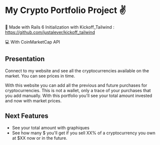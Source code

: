 # My Crypto Portfolio Project ✌️

💎 Made with Rails 6
Initialization with Kickoff_Tailwind : https://github.com/justalever/kickoff_tailwind

💻 With CoinMarketCap API

## Presentation

Connect to my website and see all the cryptocurrencies available on the market. You can see prices in time.

With this website you can add all the previous and future purchases for cryptocurrencies. This is not a wallet, only a trace of your purchases that you add manually.
With this portfolio you'll see your total amount invested and now with market prices.

## Next Features

- See your total amount with graphiques
- See how many $ you'll get if you sell XX% of a cryptocurrency you own at $XX now or in the future.
